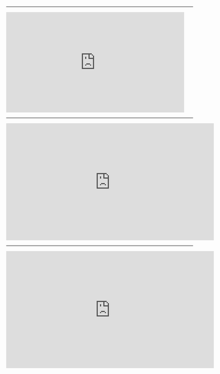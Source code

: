 
<hr>
<iframe width="480" height="270"
src="https://www.youtube.com/watch?v=Qa25xSpYGb4"
scrolling="no"
allowfullscreen
webkitallowfullscreen
frameborder="0"
style="border:0 none transparent"
></iframe>

<hr>

<iframe width="560" height="315" src="https://www.youtube.com/embed/Qa25xSpYGb4"
frameborder="0"
allow="accelerometer; autoplay; encrypted-media; gyroscope; picture-in-picture"
allowfullscreen>
</iframe>

<hr>

<iframe width="560" height="315" src="https://www.ustream.tv/recorded/121932156?html5ui"
frameborder="0"
allow="accelerometer; autoplay; encrypted-media; gyroscope; picture-in-picture"
allowfullscreen>
</iframe>



